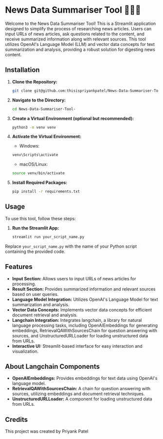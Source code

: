 # News Data Summariser Tool 📰📰📰

Welcome to the News Data Summariser Tool! This is a Streamlit application designed to simplify the process of researching news articles. Users can input URLs of news articles, ask questions related to the content, and receive summarized information along with relevant sources. This tool utilizes OpenAI's Language Model (LLM) and vector data concepts for text summarization and analysis, providing a robust solution for digesting news content.

## Installation

1. **Clone the Repository:**
    ```sh
    git clone git@github.com:thisispriyankpatel/News-Data-Summariser-Tool-.git
    ```

2. **Navigate to the Directory:**
    ```sh
    cd News-Data-Summariser-Tool-
    ```

3. **Create a Virtual Environment (optional but recommended):**
    ```sh
    python3 -m venv venv
    ```

4. **Activate the Virtual Environment:**
    - Windows:
    ```sh
    venv\Scripts\activate
    ```
    - macOS/Linux:
    ```sh
    source venv/bin/activate
    ```

5. **Install Required Packages:**
    ```sh
    pip install -r requirements.txt
    ```

## Usage

To use this tool, follow these steps:

1. **Run the Streamlit App:**
    ```sh
    streamlit run your_script_name.py
    ```

Replace `your_script_name.py` with the name of your Python script containing the provided code.

## Features

- **Input Section:** Allows users to input URLs of news articles for processing.
- **Result Section:** Provides summarized information and relevant sources based on user queries.
- **Language Model Integration:** Utilizes OpenAI's Language Model for text summarization and analysis.
- **Vector Data Concepts:** Implements vector data concepts for efficient document retrieval and analysis.
- **Langchain Integration:** Integrates langchain, a library for natural language processing tasks, including OpenAIEmbeddings for generating embeddings, RetrievalQAWithSourcesChain for question answering with sources, and UnstructuredURLLoader for loading unstructured data from URLs.
- **Interactive UI:** Streamlit-based interface for easy interaction and visualization.

## About Langchain Components

- **OpenAIEmbeddings:** Provides embeddings for text data using OpenAI's language model.
- **RetrievalQAWithSourcesChain:** A chain for question answering with sources, utilizing embeddings and document retrieval techniques.
- **UnstructuredURLLoader:** A component for loading unstructured data from URLs.

## Credits

This project was created by Priyank Patel
